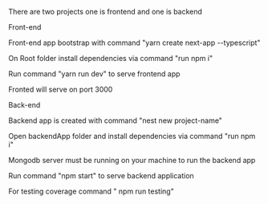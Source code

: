 There are two projects one is frontend and one is backend

Front-end

Front-end app bootstrap with command "yarn create next-app --typescript"

On Root folder install dependencies via command "run npm i"

Run command "yarn run dev" to serve frontend app

Fronted will serve on port 3000


Back-end

Backend app is created with command "nest new project-name"

Open backendApp folder and install dependencies via command "run npm i"

Mongodb server must be running on your machine to run the backend app

Run command "npm start" to serve backend application

For testing coverage command " npm run testing"





